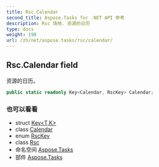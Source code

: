 ```yaml
---
title: Rsc.Calendar
second_title: Aspose.Tasks for .NET API 参考
description: Rsc 场地. 资源的日历
type: docs
weight: 190
url: /zh/net/aspose.tasks/rsc/calendar/
---
```

## Rsc.Calendar field

资源的日历。

```csharp
public static readonly Key<Calendar, RscKey> Calendar;
```

### 也可以看看

* struct [Key&lt;T,K&gt;](../../key-2/)
* class [Calendar](../../calendar/)
* enum [RscKey](../../rsckey/)
* class [Rsc](../)
* 命名空间 [Aspose.Tasks](../../rsc/)
* 部件 [Aspose.Tasks](../../../)


